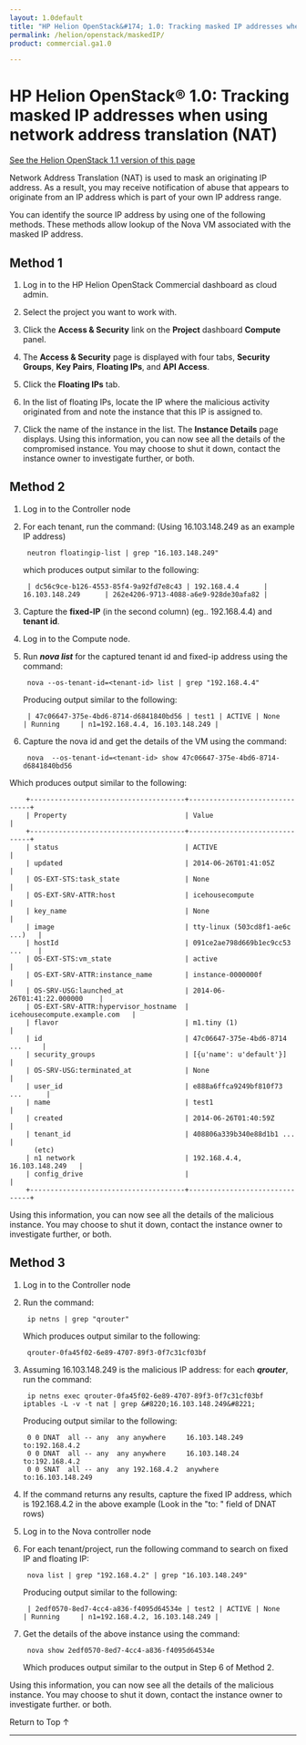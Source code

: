 ```yaml
---
layout: 1.0default
title: "HP Helion OpenStack&#174; 1.0: Tracking masked IP addresses when using network address translation (NAT)"
permalink: /helion/openstack/maskedIP/
product: commercial.ga1.0

---
```

<!--PUBLISHED-->


<script>

function PageRefresh {
onLoad="window.refresh"
}

PageRefresh();

</script>
# HP Helion OpenStack&#174; 1.0: Tracking masked IP addresses when using network address translation (NAT)
[See the Helion OpenStack 1.1 version of this page](/helion/openstack/1.1/maskedIP/)

Network Address Translation (NAT) is used to mask an originating IP address. As a result, you may receive notification of abuse that appears to originate from an IP address which is part of your own IP address range. 

You can identify the source IP address by using one of the following methods. These methods allow lookup of the Nova VM associated with the masked IP address. 

## Method 1

1. Log in to the HP Helion OpenStack Commercial dashboard as cloud admin.

2. Select the project you want to work with.

3. Click the **Access & Security** link on the **Project** dashboard **Compute** panel.
4. The **Access & Security** page is displayed with four tabs, **Security Groups**, **Key Pairs**, **Floating IPs**, and **API Access**. 

4. Click the **Floating IPs** tab.

5. In the list of floating IPs, locate the IP where the malicious activity originated from and note the instance that this IP is assigned to.

6. Click the name of the instance in the list.	The **Instance Details** page displays. Using this information, you can now see all the details of the compromised instance. You may choose to shut it down, contact the instance owner to investigate further, or both.

## Method 2

1. Log in to the Controller node

2. For each tenant, run the command:   (Using 16.103.148.249 as an example IP address)

        neutron floatingip-list | grep "16.103.148.249" 

	which produces output similar to the following:

        | dc56c9ce-b126-4553-85f4-9a92fd7e8c43 | 192.168.4.4      | 16.103.148.249      | 262e4206-9713-4088-a6e9-928de30afa82 |

3. Capture the **fixed-IP** (in the second column) (eg.. 192.168.4.4) and **tenant id**.

4. Log in to the Compute node.

5. Run ***nova list*** for the captured tenant id and fixed-ip address using the command:

        nova --os-tenant-id=<tenant-id> list | grep "192.168.4.4"
    
    Producing output similar to the following:

        | 47c06647-375e-4bd6-8714-d6841840bd56 | test1 | ACTIVE | None       | Running     | n1=192.168.4.4, 16.103.148.249 |

6. Capture the nova id and get the details of the VM using the command:

        nova  --os-tenant-id=<tenant-id> show 47c06647-375e-4bd6-8714-d6841840bd56

Which produces output similar to the following:

	    +--------------------------------------+-------------------------------+
	    | Property                             | Value                         |
	    +--------------------------------------+-------------------------------+
	    | status                               | ACTIVE                        |
	    | updated                              | 2014-06-26T01:41:05Z          |
	    | OS-EXT-STS:task_state                | None                          |
	    | OS-EXT-SRV-ATTR:host                 | icehousecompute               |
	    | key_name                             | None                          |
	    | image                                | tty-linux (503cd8f1-ae6c ...)   |
	    | hostId                               | 091ce2ae798d669b1ec9cc53 ...    |
	    | OS-EXT-STS:vm_state                  | active                        |
	    | OS-EXT-SRV-ATTR:instance_name        | instance-0000000f             |
	    | OS-SRV-USG:launched_at               | 2014-06-26T01:41:22.000000    |
	    | OS-EXT-SRV-ATTR:hypervisor_hostname  | icehousecompute.example.com   |
	    | flavor                               | m1.tiny (1)                   |
	    | id                                   | 47c06647-375e-4bd6-8714 ...     |
	    | security_groups                      | [{u'name': u'default'}]       |
	    | OS-SRV-USG:terminated_at             | None                          |
	    | user_id                              | e888a6ffca9249bf810f73 ...      |
	    | name                                 | test1                         |
	    | created                              | 2014-06-26T01:40:59Z          |
	    | tenant_id                            | 408806a339b340e88d1b1 ...       |
	      (etc)
	    | n1 network                           | 192.168.4.4, 16.103.148.249   |
	    | config_drive                         |                               |
	    +--------------------------------------+-------------------------------+
 
 Using this information, you can now see all the details of the malicious instance.  You may choose to shut it down, contact the instance owner to investigate further, or both. 

## Method 3
1. Log in to the Controller node

2. Run the command:

        ip netns | grep "qrouter"

    Which produces output similar to the following:

        qrouter-0fa45f02-6e89-4707-89f3-0f7c31cf03bf

3. Assuming 16.103.148.249 is the malicious IP address: for each ***qrouter***, run the command:

        ip netns exec qrouter-0fa45f02-6e89-4707-89f3-0f7c31cf03bf iptables -L -v -t nat | grep &#8220;16.103.148.249&#8221;

    Producing output similar to the following:

        0 0 DNAT  all -- any  any anywhere     16.103.148.249  to:192.168.4.2
        0 0 DNAT  all -- any  any anywhere     16.103.148.24   to:192.168.4.2
        0 0 SNAT  all -- any  any 192.168.4.2  anywhere        to:16.103.148.249

4. If the command returns any results, capture the fixed IP address, which is 192.168.4.2 in the above example (Look in the "to: " field of DNAT rows)

5. Log in to the Nova controller node

6. For each tenant/project, run the following command to search on fixed IP and floating IP:

        nova list | grep "192.168.4.2" | grep "16.103.148.249"

    Producing output similar to the following:

        | 2edf0570-8ed7-4cc4-a836-f4095d64534e | test2 | ACTIVE | None       | Running     | n1=192.168.4.2, 16.103.148.249 |

7. Get the details of the above instance using the command:

        nova show 2edf0570-8ed7-4cc4-a836-f4095d64534e

    Which produces output similar to the output in Step 6 of Method 2.

 Using this information, you can now see all the details of the malicious instance.  You may choose to shut it down, contact the instance owner to investigate further.  or both. 


 <a href="#top" style="padding:14px 0px 14px 0px; text-decoration: none;"> Return to Top &#8593; </a>

----
